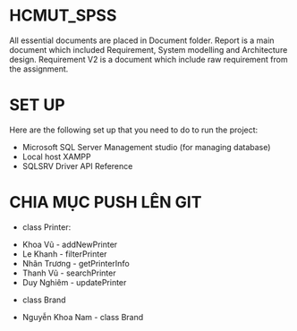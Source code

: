 # HCMUT_SPSS

All essential documents are placed in Document folder. Report is a main document which included Requirement, System modelling
and Architecture design. Requirement V2 is a document which include raw requirement from the assignment.


# SET UP 
Here are the following set up that you need to do to run the project:
- Microsoft SQL Server Management studio (for managing database)
- Local host XAMPP
- SQLSRV Driver API Reference


# CHIA MỤC PUSH LÊN GIT
* class Printer:
- Khoa Vũ - addNewPrinter
- Le Khanh - filterPrinter
- Nhân Trương - getPrinterInfo
- Thanh Vũ - searchPrinter
- Duy Nghiêm -  updatePrinter

* class Brand
- Nguyễn Khoa Nam - class Brand
